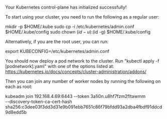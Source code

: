 Your Kubernetes control-plane has initialized successfully!

To start using your cluster, you need to run the following as a regular user:

mkdir -p $HOME/.kube
sudo cp -i /etc/kubernetes/admin.conf $HOME/.kube/config
sudo chown $(id -u):$(id -g) $HOME/.kube/config

Alternatively, if you are the root user, you can run:

export KUBECONFIG=/etc/kubernetes/admin.conf

You should now deploy a pod network to the cluster.
Run "kubectl apply -f [podnetwork].yaml" with one of the options listed at:
https://kubernetes.io/docs/concepts/cluster-administration/addons/

Then you can join any number of worker nodes by running the following on each as root:

kubeadm join 192.168.4.69:6443 --token 3a1i0n.u8hf7fzm2fltawmm \
--discovery-token-ca-cert-hash sha256:c3dee03f3dd3d31e9b091ebb7651c86f79bfdd93a2dba4fbdf91ddcd9d8edd5b